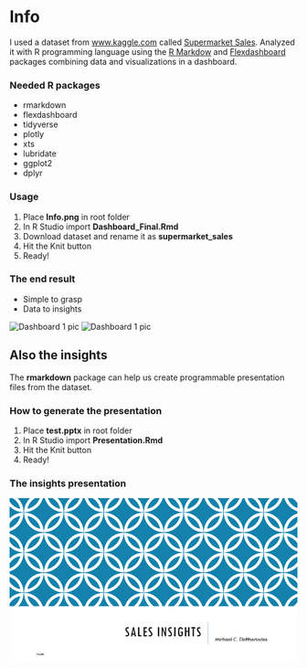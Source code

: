 # Info

I used a dataset from www.kaggle.com called [Supermarket Sales](https://www.kaggle.com/aungpyaeap/supermarket-sales). 
Analyzed it with R programming language using the [R Markdow](https://rmarkdown.rstudio.com/)  and [Flexdashboard](https://rmarkdown.rstudio.com/flexdashboard/index.html) packages combining data and visualizations in a dashboard.  

### Needed R packages
* rmarkdown
* flexdashboard
* tidyverse
* plotly
* xts
* lubridate
* ggplot2
* dplyr

### Usage
 1. Place **Info.png** in root folder
 2. In R Studio import **Dashboard_Final.Rmd**
 3. Download dataset and rename it as **supermarket_sales**
 4. Hit the Knit button
 5. Ready!

### The end result
* Simple to grasp 
* Data to insights

![Dashboard 1 pic](https://github.com/doggaki/sales_report/blob/master/pics/dash_01.jpg)
![Dashboard 1 pic](https://github.com/doggaki/sales_report/blob/master/pics/dash_02.jpg)

## Also the insights 
The **rmarkdown** package can help us create programmable presentation files from the dataset.
### How to generate the presentation
1. Place **test.pptx** in root folder
2. In R Studio import **Presentation.Rmd**
4. Hit the Knit button
5. Ready!

### The insights presentation
![presentation 1 pic](https://github.com/doggaki/auto_sales_report/blob/master/pics/Presentation.gif)
